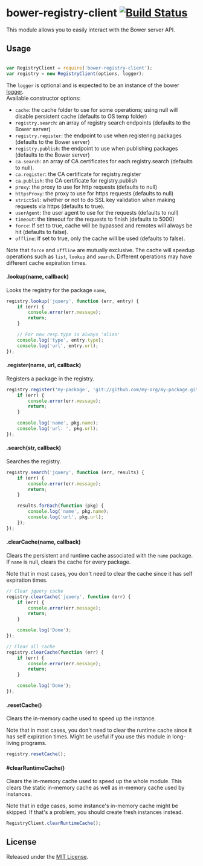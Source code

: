# bower-registry-client [![Build Status](https://secure.travis-ci.org/bower/registry-client.png?branch=master)](http://travis-ci.org/bower/registry-client)

This module allows you to easily interact with the Bower server API.


## Usage

```js

var RegistryClient = require('bower-registry-client');
var registry = new RegistryClient(options, logger);
```

The `logger` is optional and is expected to be an instance of the bower [logger](https://github.com/bower/logger).   
Available constructor options:

- `cache`: the cache folder to use for some operations; using null will disable  persistent cache (defaults to OS temp folder)
- `registry.search`: an array of registry search endpoints (defaults to the Bower server)
- `registry.register`: the endpoint to use when registering packages (defaults to the Bower server)
- `registry.publish`: the endpoint to use when publishing packages (defaults to the Bower server)
- `ca.search`: an array of CA certificates for each registry.search (defaults to null).
- `ca.register`: the CA certificate for registry.register
- `ca.publish`: the CA certificate for registry.publish
- `proxy`: the proxy to use for http requests (defaults to null)
- `httpsProxy`: the proxy to use for https requests (defaults to null)
- `strictSsl`: whether or not to do SSL key validation when making requests via https (defaults to true).
- `userAgent`: the user agent to use for the requests (defaults to null)
- `timeout`: the timeout for the requests to finish (defaults to 5000)
- `force`: If set to true, cache will be bypassed and remotes will always be hit (defaults to false).
- `offline`: If set to true, only the cache will be used (defaults to false).


Note that `force` and `offline` are mutually exclusive.
The cache will speedup operations such as `list`, `lookup` and `search`.
Different operations may have different cache expiration times.


#### .lookup(name, callback)

Looks the registry for the package `name`,

```js
registry.lookup('jquery', function (err, entry) {
    if (err) {
        console.error(err.message);
        return;
    }

    // For now resp.type is always 'alias'
    console.log('type', entry.type);
    console.log('url', entry.url);
});
```

#### .register(name, url, callback)

Registers a package in the registry.

```js
registry.register('my-package', 'git://github.com/my-org/my-package.git', function (err, pkg) {
    if (err) {
        console.error(err.message);
        return;
    }

    console.log('name', pkg.name);
    console.log('url: ', pkg.url);
});
```

#### .search(str, callback)

Searches the registry.

```js
registry.search('jquery', function (err, results) {
    if (err) {
        console.error(err.message);
        return;
    }

    results.forEach(function (pkg) {
        console.log('name', pkg.name);
        console.log('url', pkg.url);
    });
});
```

#### .clearCache(name, callback)

Clears the persistent and runtime cache associated with the `name` package.   
If `name` is null, clears the cache for every package.

Note that in most cases, you don't need to clear the cache since it has
self expiration times.

```js
// Clear jquery cache
registry.clearCache('jquery', function (err) {
    if (err) {
        console.error(err.message);
        return;
    }

    console.log('Done');
});

// Clear all cache
registry.clearCache(function (err) {
    if (err) {
        console.error(err.message);
        return;
    }

    console.log('Done');
});
```


#### .resetCache()

Clears the in-memory cache used to speed up the instance.

Note that in most cases, you don't need to clear the runtime cache since it has
self expiration times.
Might be useful if you use this module in long-living programs.

```js
registry.resetCache();
```

#### #clearRuntimeCache()

Clears the in-memory cache used to speed up the whole module.
This clears the static in-memory cache as well as in-memory cache used by instances.

Note that in edge cases, some instance's in-memory cache might be skipped.
If that's a problem, you should create fresh instances instead.

```js
RegistryClient.clearRuntimeCache();
```



## License

Released under the [MIT License](http://www.opensource.org/licenses/mit-license.php).
